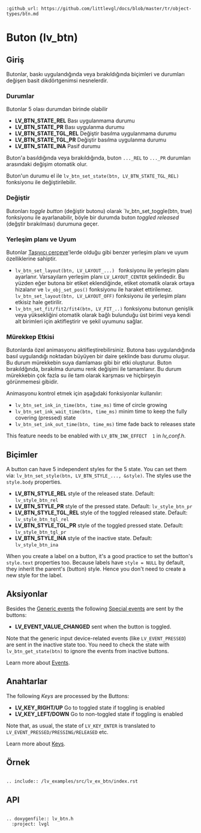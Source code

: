 ```eval_rst
:github_url: https://github.com/littlevgl/docs/blob/master/tr/object-types/btn.md
```
# Buton (lv_btn)

## Giriş

Butonlar, baskı uygulandığında veya bırakıldığında biçimleri ve durumları değişen basit dikdörtgenimsi nesnelerdir.

### Durumlar
Butonlar 5 olası durumdan birinde olabilir
- **LV_BTN_STATE_REL** Bası uygulanmama durumu
- **LV_BTN_STATE_PR** Bası uygulanma durumu
- **LV_BTN_STATE_TGL_REL** Değiştir basılma uygulanmama durumu
- **LV_BTN_STATE_TGL_PR** Değiştir basılma uygulanma durumu
- **LV_BTN_STATE_INA** Pasif durumu

Buton'a basıldığında veya bırakıldığında, buton `..._REL` to `..._PR` durumları arasındaki değişim otomatik olur.

Buton'un durumu el ile `lv_btn_set_state(btn, LV_BTN_STATE_TGL_REL)` fonksiyonu ile değiştirilebilir.

### Değiştir
Butonları  *toggle button* (değiştir butonu) olarak `lv_btn_set_toggle(btn, true) fonksiyonu ile ayarlanabilir, böyle bir durumda buton *toggled released* (değştir bırakılması) durumuna geçer.

### Yerleşim planı ve Uyum
Butonlar [Taşıyıcı çerçeve](/object-types/cont)'lerde olduğu gibi benzer yerleşim planı ve uyum özelliklerine sahiptir.
- `lv_btn_set_layout(btn, LV_LAYOUT_...) ` fonksiyonu ile yerleşim planı ayarlanır. Varsayılarn yerleşim planı `LV_LAYOUT_CENTER` şeklindedir. 
Bu yüzden eğer butona bir etiket eklendiğinde, etiket otomatik olarak ortaya hizalanır ve `lv_obj_set_pos()` fonksiyonu ile haraket ettirilemez.
`lv_btn_set_layout(btn, LV_LAYOUT_OFF)` fonksiyonu ile yerleşim planı etkisiz hale getirilir.
- `lv_btn_set_fit/fit2/fit4(btn, LV_FIT_..)` fonksiyonu butonun genişlik veya yüksekliğini otomatik olarak bağlı bulunduğu üst birimi veya kendi alt birimleri için aktifleştirir ve şekil uyumunu sağlar.

### Mürekkep Etkisi
Butonlarda özel animasyonu aktifleştirebilirsiniz. Butona bası uygulandığında basıl uygulandığı noktadan büyüyen bir daire şeklinde bası durumu oluşur. Bu durum mürekkebin suya damlaması gibi bir etki oluşturur.
Buton bırakıldğında, bırakılma durumu renk değişimi ile tamamlanır. Bu durum mürekkebin çok fazla su ile tam olarak karşması ve hiçbirşeyin görünmemesi gibidir.

Animasyonu kontrol etmek için aşağıdaki fonksiyonlar kullanılır:
- `lv_btn_set_ink_in_time(btn, time_ms)` time of circle growing
- `lv_btn_set_ink_wait_time(btn, time_ms)` minim time to keep the fully covering (pressed) state
- `lv_btn_set_ink_out_time(btn, time_ms)` time fade back to releases state

This feature needs to be enabled with `LV_BTN_INK_EFFECT  1` in *lv_conf.h*.


## Biçimler

A button can have 5 independent styles for the 5 state. You can set them via: `lv_btn_set_style(btn, LV_BTN_STYLE_..., &style)`. The styles use the `style.body` properties.

- **LV_BTN_STYLE_REL** style of the released state. Default: `lv_style_btn_rel`
- **LV_BTN_STYLE_PR** style of the pressed state. Default: `lv_style_btn_pr`
- **LV_BTN_STYLE_TGL_REL** style of the toggled released state. Default: `lv_style_btn_tgl_rel`
- **LV_BTN_STYLE_TGL_PR** style of the toggled pressed state. Default: `lv_style_btn_tgl_pr`
- **LV_BTN_STYLE_INA** style of the inactive state. Default: `lv_style_btn_ina`

When you create a label on a button, it's a good practice to set the button's `style.text` properties too. Because labels have `style = NULL` by default, they inherit the parent's (button) style. 
Hence you don't need to create a new style for the label. 


## Aksiyonlar
Besides the [Generic events](/overview/event.html#generic-events) the following [Special events](/overview/event.html#special-events) are sent by the buttons:
 - **LV_EVENT_VALUE_CHANGED** sent when the button is toggled.

Note that the generic input device-related events (like `LV_EVENT_PRESSED`) are sent in the inactive state too. You need to check the state with `lv_btn_get_state(btn)` to ignore the events from inactive buttons.
 
Learn more about [Events](/overview/event).

## Anahtarlar
The following *Keys* are processed by the Buttons:
- **LV_KEY_RIGHT/UP** Go to toggled state if toggling is enabled
- **LV_KEY_LEFT/DOWN** Go to non-toggled state if toggling is  enabled

Note that, as usual, the state of `LV_KEY_ENTER` is translated to `LV_EVENT_PRESSED/PRESSING/RELEASED` etc.

Learn more about [Keys](/overview/indev).
  
## Örnek
```eval_rst

.. include:: /lv_examples/src/lv_ex_btn/index.rst

```

## API 

```eval_rst

.. doxygenfile:: lv_btn.h
  :project: lvgl
        
```
